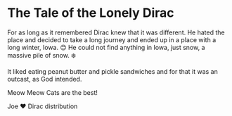# The Tale of the Lonely Dirac

For as long as it remembered Dirac knew that it was different.
He hated the place and decided to take a long journey and ended up in a place with a long winter, Iowa.  :blush:
He could not find anything in Iowa, just snow, a massive pile of snow. :snowflake:

It liked eating peanut butter and pickle sandwiches and for that it was an outcast, as God intended. 

Meow Meow Cats are the best!

Joe :heart: Dirac distribution